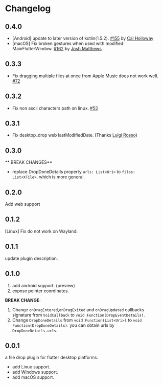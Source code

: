 # Changelog

## 0.4.0
* [Android] update to later version of kotlin(1.5.2). [#155](https://github.com/MixinNetwork/flutter-plugins/pull/155) by [Cal Holloway](https://github.com/CalHoll)
* [macOS] Fix broken gestures when used with modified MainFlutterWindow. [#162](https://github.com/MixinNetwork/flutter-plugins/pull/162) by [Josh Matthews](https://github.com/jmatth) 

## 0.3.3

* Fix dragging multiple files at once from Apple Music does not work well. [#72](https://github.com/MixinNetwork/flutter-plugins/issues/72)

## 0.3.2

* Fix non ascii characters path on linux. [#53](https://github.com/MixinNetwork/flutter-plugins/issues/53)

## 0.3.1

* Fix desktop_drop web lastModifiedDate. (Thanks [Luigi Rosso](https://github.com/luigi-rosso))

## 0.3.0

** BREAK CHANGES**
* replace DropDoneDetails property `urls: List<Uri>` to `files: List<XFile>`. which is more general.

## 0.2.0

Add web support

## 0.1.2

[Linux] Fix do not work on Wayland.

## 0.1.1

update plugin description.

## 0.1.0

1. add android support. (preview)
2. expose pointer coordinates.

**BREAK CHANGE**:

1. Change `onDragEntered`,`onDragExited` and `onDragUpdated` callbacks signature from `VoidCallback`
   to `void Function(DropEventDetails)`.
2. Change `DropDoneDetails` from `void Function(List<Uri>)` to `void Function(DropDoneDetails)`. you can obtain urls
   by `DropDoneDetails.urls`.

## 0.0.1

a file drop plugin for flutter desktop platforms.

* add Linux support.
* add Windows support.
* add macOS support.
